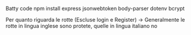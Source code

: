 Batty code
npm install express jsonwebtoken body-parser dotenv bcrypt


Per quanto riguarda le rotte (Escluse login e Register) -> Generalmente le rotte in lingua inglese sono protete, quelle in lingua italiano no